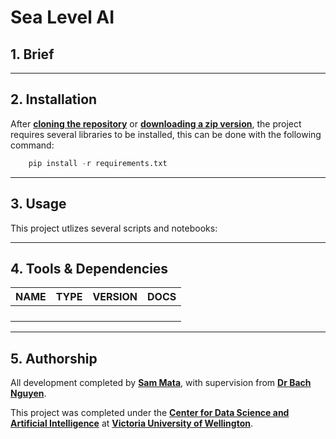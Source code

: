 # Sea Level AI

## 1. Brief

---

## 2. Installation

After [**cloning the repository**](x-github-client://openRepo/https://github.com/sam-mata/sealevelai) or [**downloading a zip version**](https://github.com/sam-mata/SeaLevelAI/archive/refs/heads/main.zip), the project requires several libraries to be installed, this can be done with the following command:

```python
    pip install -r requirements.txt
```

---

## 3. Usage

This project utlizes several scripts and notebooks:

---

## 4. Tools & Dependencies

| **NAME** | **TYPE** | **VERSION** | **DOCS** |
| -------- | -------- | ----------- | -------- |
|          |          |             |          |
|          |          |             |          |
|          |          |             |          |
|          |          |             |          |

---

## 5. Authorship

All development completed by [**Sam Mata**](https://www.sammata.nz/), with supervision from [**Dr Bach Nguyen**](https://people.wgtn.ac.nz/bach.nguyen).

This project was completed under the [**Center for Data Science and Artificial Intelligence**](https://www.wgtn.ac.nz/cdsai) at [**Victoria University of Wellington**](https://www.wgtn.ac.nz/).
